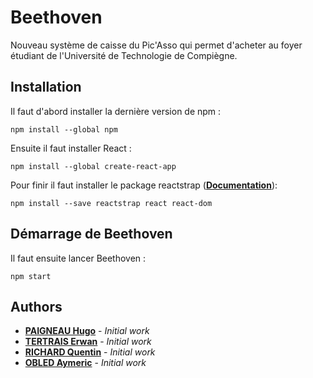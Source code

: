 # Beethoven
Nouveau système de caisse du Pic'Asso qui permet d'acheter au foyer étudiant de l'Université de Technologie de Compiègne.

## Installation
Il faut d'abord installer la dernière version de npm :
```
npm install --global npm
```

Ensuite il faut installer React :
```
npm install --global create-react-app
```
Pour finir il faut installer le package reactstrap (**[Documentation](https://reactstrap.github.io/components/alerts/)**):
```
npm install --save reactstrap react react-dom
```
## Démarrage de Beethoven
Il faut ensuite lancer Beethoven :
```
npm start
```

## Authors
* **[PAIGNEAU Hugo](https://github.com/hugofloter)** - *Initial work*
* **[TERTRAIS Erwan](https://github.com/SuperNach0)** - *Initial work*
* **[RICHARD Quentin](https://github.com/qprichard)** - *Initial work*
* **[OBLED Aymeric](https://github.com/obledaym)** - *Initial work*
